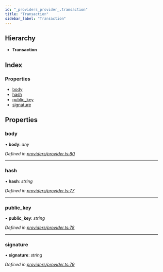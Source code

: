 ```yaml
---
id: "_providers_provider_.transaction"
title: "Transaction"
sidebar_label: "Transaction"
---
```


## Hierarchy

* **Transaction**

## Index

### Properties

* [body](_providers_provider_.transaction.md#body)
* [hash](_providers_provider_.transaction.md#hash)
* [public_key](_providers_provider_.transaction.md#public_key)
* [signature](_providers_provider_.transaction.md#signature)

## Properties

###  body

• **body**: *any*

*Defined in [providers/provider.ts:80](https://github.com/nearprotocol/nearlib/blob/f222a4e/src.ts/providers/provider.ts#L80)*

___

###  hash

• **hash**: *string*

*Defined in [providers/provider.ts:77](https://github.com/nearprotocol/nearlib/blob/f222a4e/src.ts/providers/provider.ts#L77)*

___

###  public_key

• **public_key**: *string*

*Defined in [providers/provider.ts:78](https://github.com/nearprotocol/nearlib/blob/f222a4e/src.ts/providers/provider.ts#L78)*

___

###  signature

• **signature**: *string*

*Defined in [providers/provider.ts:79](https://github.com/nearprotocol/nearlib/blob/f222a4e/src.ts/providers/provider.ts#L79)*
